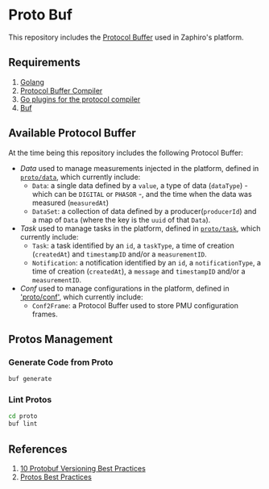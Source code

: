 # Proto Buf

This repository includes the [Protocol Buffer](https://protobuf.dev/) used in
Zaphiro's platform.

## Requirements

1. [Golang](https://go.dev/doc/install)
1. [Protocol Buffer Compiler](https://grpc.io/docs/protoc-installation/)
1. [Go plugins for the protocol compiler](https://grpc.io/docs/languages/go/quickstart/#prerequisites)
1. [Buf](https://buf.build/docs/installation)

## Available Protocol Buffer

At the time being this repository includes the following Protocol Buffer:

- _Data_ used to manage measurements injected in the platform, defined in
  [`proto/data`](./proto/data), which currently include:
  - `Data`: a single data defined by a `value`, a type of data (`dataType`) -
    which can be `DIGITAL` or `PHASOR` -, and the time when the data was
    measured (`measuredAt`)
  - `DataSet`: a collection of data defined by a producer(`producerId`) and a
    map of `Data` (where the key is the `uuid` of that `Data`).
- _Task_ used to manage tasks in the platform, defined in
  [`proto/task`](./proto/task), which currently include:
  - `Task`: a task identified by an `id`, a `taskType`, a time of creation
    (`createdAt`) and `timestampID` and/or a `measurementID`.
  - `Notification`: a notification identified by an `id`, a `notificationType`,
    a time of creation (`createdAt`), a `message` and `timestampID` and/or a
    `measurementID`.
- _Conf_ used to manage configurations in the platform, defined in
  ['proto/conf'](./proto/conf), which currently include:
  - `Conf2Frame`: a Protocol Buffer used to store PMU configuration frames.

## Protos Management

### Generate Code from Proto

```bash
buf generate
```

### Lint Protos

```bash
cd proto
buf lint
```

## References

1. [10 Protobuf Versioning Best Practices](https://climbtheladder.com/10-protobuf-versioning-best-practices/)
1. [Protos Best Practices](https://protobuf.dev/programming-guides/dos-donts/)
